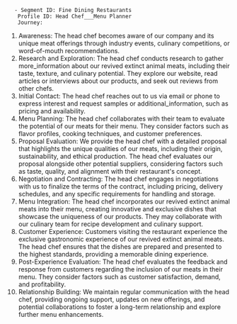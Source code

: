       - Segment ID: Fine Dining Restaurants
       Profile ID: Head Chef___Menu Planner
       Journey:
  1. Awareness: The head chef becomes aware of our company and its unique meat offerings through industry events, culinary competitions, or word-of-mouth recommendations.
  2. Research and Exploration: The head chef conducts research to gather more_information about our revived extinct animal meats, including their taste, texture, and culinary potential. They explore our website, read articles or interviews about our products, and seek out reviews from other chefs.
  3. Initial Contact: The head chef reaches out to us via email or phone to express interest and request samples or additional_information, such as pricing and availability.
  4. Menu Planning: The head chef collaborates with their team to evaluate the potential of our meats for their menu. They consider factors such as flavor profiles, cooking techniques, and customer preferences.
  5. Proposal Evaluation: We provide the head chef with a detailed proposal that highlights the unique qualities of our meats, including their origin, sustainability, and ethical production. The head chef evaluates our proposal alongside other potential suppliers, considering factors such as taste, quality, and alignment with their restaurant's concept.
  6. Negotiation and Contracting: The head chef engages in negotiations with us to finalize the terms of the contract, including pricing, delivery schedules, and any specific requirements for handling and storage.
  7. Menu Integration: The head chef incorporates our revived extinct animal meats into their menu, creating innovative and exclusive dishes that showcase the uniqueness of our products. They may collaborate with our culinary team for recipe development and culinary support.
  8. Customer Experience: Customers visiting the restaurant experience the exclusive gastronomic experience of our revived extinct animal meats. The head chef ensures that the dishes are prepared and presented to the highest standards, providing a memorable dining experience.
  9. Post-Experience Evaluation: The head chef evaluates the feedback and response from customers regarding the inclusion of our meats in their menu. They consider factors such as customer satisfaction, demand, and profitability.
  10. Relationship Building: We maintain regular communication with the head chef, providing ongoing support, updates on new offerings, and potential collaborations to foster a long-term relationship and explore further menu enhancements.

